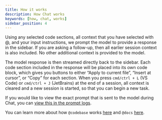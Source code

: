 ```yaml
---
title: How it works
description: How Chat works
keywords: [how, chat, works]
sidebar_position: 4
---
```


Using any selected code sections, all context that you have selected with @, and your input instructions, we prompt the model to provide a response in the sidebar. If you are asking a follow-up, then all earlier session context is also included. No other additional context is provided to the model.

The model response is then streamed directly back to the sidebar. Each code section included in the response will be placed into its own code block, which gives you buttons to either “Apply to current file”, “Insert at cursor”, or “Copy” for each section. When you press `cmd/ctrl + L` (VS Code) or `cmd/ctrl + J` (JetBrains) at the end of a session, all context is cleared and a new session is started, so that you can begin a new task.

If you would like to view the exact prompt that is sent to the model during Chat, you can [view this in the prompt logs](troubleshooting.md#llm-prompt-logs).

You can learn more about how `@codebase` works [here](../customize/deep-dives/codebase.md) and `@docs` [here](../customize/deep-dives/docs.md).
